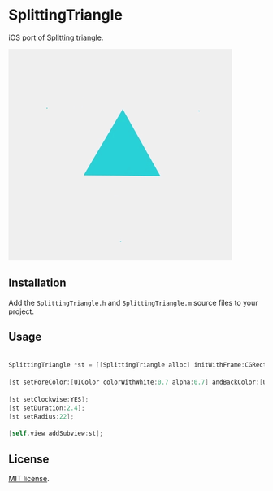 SplittingTriangle
=================

iOS port of [Splitting triangle](https://dribbble.com/shots/1678788-Splitting-triangle).

<img src="SplittingTriangle.gif"/>

## Installation

Add the `SplittingTriangle.h` and `SplittingTriangle.m` source files to your project.

## Usage

``` objective-c

SplittingTriangle *st = [[SplittingTriangle alloc] initWithFrame:CGRectMake(0, 0, 300, 300)];
    
[st setForeColor:[UIColor colorWithWhite:0.7 alpha:0.7] andBackColor:[UIColor clearColor]];
    
[st setClockwise:YES];
[st setDuration:2.4];
[st setRadius:22];

[self.view addSubview:st];

```

## License

[MIT license](LICENSE.md). 
